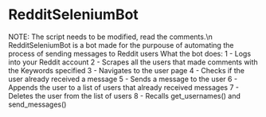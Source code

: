 # RedditSeleniumBot
NOTE: The script needs to be modified, read the comments.\n
RedditSeleniumBot is a bot made for the purpouse of automating the process of sending messages to Reddit users
What the bot does:
1 - Logs into your Reddit account
2 - Scrapes all the users that made comments with the Keywords specified
3 - Navigates to the user page
4 - Checks if the user already received a message
5 - Sends a message to the user
6 - Appends the user to a list of users that already received messages
7 - Deletes the user from the list of users
8 - Recalls get_usernames() and send_messages()
